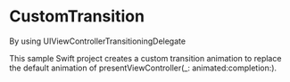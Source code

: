# CustomTransition
By using UIViewControllerTransitioningDelegate

This sample Swift project creates a custom transition animation to replace the default animation of presentViewController(_: animated:completion:).
